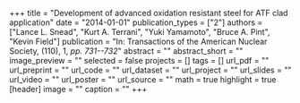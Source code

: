 +++
title = "Development of advanced oxidation resistant steel for ATF clad application"
date = "2014-01-01"
publication_types = ["2"]
authors = ["Lance L. Snead", "Kurt A. Terrani", "Yuki Yamamoto", "Bruce A. Pint", "Kevin Field"]
publication = "In: Transactions of the American Nuclear Society, (110), 1, _pp. 731--732_"
abstract = ""
abstract_short = ""
image_preview = ""
selected = false
projects = []
tags = []
url_pdf = ""
url_preprint = ""
url_code = ""
url_dataset = ""
url_project = ""
url_slides = ""
url_video = ""
url_poster = ""
url_source = ""
math = true
highlight = true
[header]
image = ""
caption = ""
+++
